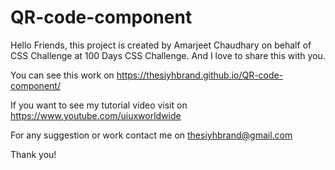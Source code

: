 # QR-code-component
Hello Friends, this project is created by Amarjeet Chaudhary on behalf of CSS Challenge at 100 Days CSS Challenge. And I love to share this with you.

You can see this work on https://thesiyhbrand.github.io/QR-code-component/

If you want to see my tutorial video visit on https://www.youtube.com/uiuxworldwide

For any suggestion or work contact me on thesiyhbrand@gmail.com

Thank you!

